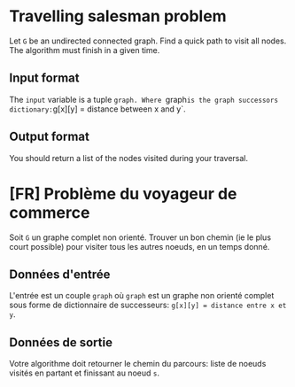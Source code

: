 # Travelling salesman problem
Let `G` be an undirected connected graph. Find a quick path to visit all nodes. The algorithm must finish in
a given time.

## Input format
The `input` variable is a tuple `graph. Where `graph` is the graph successors
dictionary: `g[x][y] = distance between x and y`.

## Output format
You should return a list of the nodes visited during your traversal.


# [FR] Problème du voyageur de commerce
Soit `G` un graphe complet non orienté. Trouver un bon chemin (ie le plus court possible)
pour visiter tous les autres noeuds, en un temps donné.

## Données d'entrée
L'entrée est un couple `graph` où `graph` est un graphe non orienté complet sous
forme de dictionnaire de successeurs: `g[x][y] = distance entre x et y`.

## Données de sortie
Votre algorithme doit retourner le chemin du parcours: liste de
noeuds visités en partant et finissant au noeud `s`.
